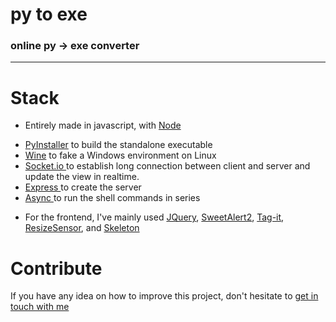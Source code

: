 <h1> py to exe </h1>
<h3> online py → exe converter </h3>
<hr/>

# Stack
- Entirely made in javascript, with <a href="https://github.com/nodejs/node"> Node </a>
* <a href="https://github.com/pyinstaller/pyinstaller">PyInstaller</a> to build the standalone executable
* <a href="https://github.com/wine-mirror/wine">Wine</a> to fake a Windows environment on Linux
* <a href="https://github.com/socketio/socket.io"> Socket.io </a> to establish long connection between client and server and update the view in realtime.
* <a href="https://github.com/expressjs/express"> Express </a> to create the server 
* <a href="https://github.com/caolan/async"> Async </a> to run the shell commands in series
- For the frontend, I've mainly used <a href="https://github.com/jquery/jquery">JQuery</a>, <a href="https://github.com/sweetalert2/sweetalert2">SweetAlert2</a>, <a href="https://github.com/aehlke/tag-it">Tag-it</a>, <a href="https://github.com/procurios/ResizeSensor">ResizeSensor</a>, and <a href="https://github.com/dhg/Skeleton"> Skeleton </a>

# Contribute
If you have any idea on how to improve this project, don't hesitate to <a href="http://michaelcukier.com"> get in touch with me</a>
